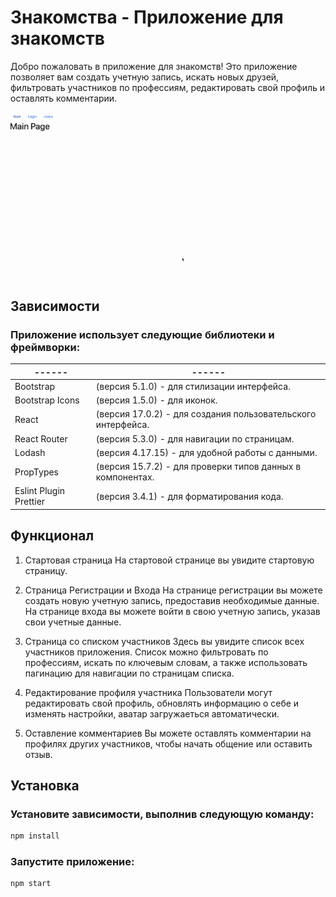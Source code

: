 # Знакомства -  Приложение для знакомств

Добро пожаловать в приложение для знакомств! Это приложение позволяет вам создать учетную запись, искать новых друзей, фильтровать участников по профессиям, редактировать свой профиль и оставлять комментарии.

![App_svg](./src/app/assets/Запись%20экрана%202023-10-06%20в%2017.29.21.gif)

## Зависимости

### Приложение использует следующие библиотеки и фреймворки:

| ------ | ------ |
| ------ | ------ |
| Bootstrap | (версия 5.1.0) - для стилизации интерфейса. |
| Bootstrap Icons | (версия 1.5.0) - для иконок.|
| React | (версия 17.0.2) - для создания пользовательского интерфейса. |
| React Router | (версия 5.3.0) - для навигации по страницам. |
| Lodash | (версия 4.17.15) - для удобной работы с данными. |
| PropTypes | (версия 15.7.2) - для проверки типов данных в компонентах.|
| Eslint Plugin Prettier | (версия 3.4.1) - для форматирования кода. |


## Функционал

1. Стартовая страница
На стартовой странице вы увидите cтартовую страницу.

2. Страница Регистрации и Входа
На странице регистрации вы можете создать новую учетную запись, предоставив необходимые данные. На странице входа вы можете войти в свою учетную запись, указав свои учетные данные.

3. Страница со списком участников
Здесь вы увидите список всех участников приложения. Список можно фильтровать по профессиям, искать по ключевым словам, а также использовать пагинацию для навигации по страницам списка.

4. Редактирование профиля участника
Пользователи могут редактировать свой профиль, обновлять информацию о себе и изменять настройки, аватар загружаеться автоматически.

5. Оставление комментариев
Вы можете оставлять комментарии на профилях других участников, чтобы начать общение или оставить отзыв.

## Установка

### Установите зависимости, выполнив следующую команду:

```sh
npm install
```


### Запустите приложение:

```sh
npm start
```

